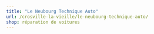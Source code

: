```yaml
---
title: "Le Neubourg Technique Auto"
url: /crosville-la-vieille/le-neubourg-technique-auto/
shop: réparation de voitures
---
```

